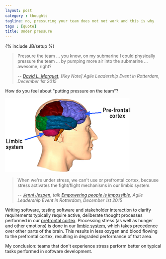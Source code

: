 ```yaml
---
layout: post
category : thoughts
tagline: no, pressuring your team does not not work and this is why
tags : [quote]
title: Under pressure
---
```

{% include JB/setup %}

> Pressure the team ... you know, on my submarine I could physically pressure the team ... by pumping more air into the submarine ... awesome, right? 
> 
> -- *[David L. Marquet], [Key Note] Agile Leadership Event in Rotterdam, December 1st 2015*

How do you feel about "putting pressure on the team"?

![ Our brain ](/assets/img/blog/limbic_system_and_prefrontal_cortex.png)

> When we're under stress, we can't use or prefrontal cortex, because stress activates the fight/flight mechanisms in our limbic system.
> 
> -- *[Jenni Jespen], talk [Empowering people is impossible], Agile Leadership Event in Rotterdam, December 1st 2015*

Writing software, testing software and stakeholder interaction to clarify requirements typically require active, deliberate thought processes performed in our [prefrontal cortex]. Processing stress (as well as hunger and other emotions) is done in our [limbic system], which takes precedence over other parts of the brain. This results in less oxygen and blood flowing to the prefrontal cortex, resulting in degraded performance of that area.

My conclusion: teams that don't experience stress perform better on typical tasks performed in software development.


  [limbic system]: https://en.wikipedia.org/wiki/Limbic_system
  [prefrontal cortex]: https://en.wikipedia.org/wiki/Thinking,_Fast_and_Slow
  [Jenni Jespen]: https://twitter.com/jenniindk
  [Empowering people is impossible]: http://www.agileconsortium.net/events/agile-leadership-event-with-david-marquet-1-dec-location-to-be-announced/
  [David L. Marquet]: https://twitter.com/ldavidmarquet
